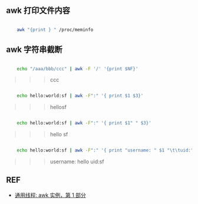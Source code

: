## awk 打印文件内容

```sh

    awk "{print } " /proc/meminfo 

```

## awk 字符串截断

```sh

	echo "/aaa/bbb/ccc" | awk -F '/' '{print $NF}'

```

>>> ccc

```sh

	echo hello:world:sf | awk -F":" '{ print $1 $3}' 

```

>>> hellosf

```sh

	echo hello:world:sf | awk -F":" '{ print $1" " $3}' 

```

>>> hello sf

```sh

	echo hello:world:sf | awk -F":" '{ print "username: " $1 "\t\tuid:" $3 }'

```

>>> username: hello		uid:sf

## REF

* [通用线程: awk 实例，第 1 部分](http://www.ibm.com/developerworks/cn/linux/shell/awk/awk-1/)
